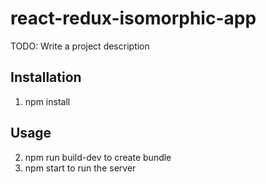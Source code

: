 # react-redux-isomorphic-app
TODO: Write a project description

## Installation
1. npm install

## Usage
2. npm run build-dev to create bundle
3. npm start to run the server
